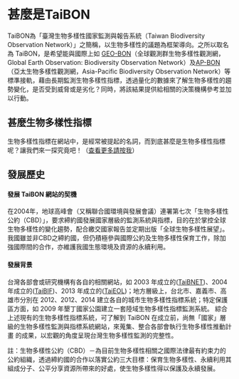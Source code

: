 # 甚麼是TaiBON

TaiBON為「臺灣生物多樣性國家監測與報告系統（Taiwan Biodiversity Observation Network）」之簡稱，以生物多樣性的議題為框架導向。之所以取名為
TaiBON，是希望能與國際上如 [GEO-BON](http://geobon.org/)（全球觀測群生物多樣性觀測網，Global Earth Observation: Biodiversity Observation 
Network）及[AP-BON](http://www.esabii.biodic.go.jp/ap-bon/index.html)（亞太生物多樣性觀測網，Asia-Pacific Biodiversity Observation Network）等標準接軌，藉由長期監測生物多樣性指標，透過量化的數據來了解生物多樣性的趨勢變化，是否受到威脅或是劣化？同時，將該結果提供給相關的決策機構參考並加以行動。


## 甚麼生物多樣性指標

生物多樣性指標在網站中，是經常被提起的名詞，而到底甚麼是生物多樣性指標呢？讓我們來一探究竟吧！（[查看更多請按我](https://github.com/TaiBON/portal_webpages/blob/master/Indicator/Indicator%20and%20monitoring.md)）


## 發展歷史

#### 發展 TaiBON 網站的契機

在2004年，地球高峰會（又稱聯合國環境與發展會議）連署第七次「生物多樣性公約（CBD）」，要求締約國發展國家層級的監測系統與指標，目的在於掌控全球生物多樣性的變化趨勢，配合繳交國家報告並定期出版「全球生物多樣性展望」。我國雖並非CBD之締約國，但仍積極參與國際公約及生物多樣性保育工作，除加強國際間的合作，亦維護我國生態環境及資源的永續利用。


#### 發展背景

台灣各部會或研究機構有各自的相關網站，如 2003 年成立的([TaiBNET](http://taibnet.sinica.edu.tw/))、2004 年成立的([TaiBIF](http://taibif.tw/))、2013 年成立的([TaiEOL](http://eol.taibif.tw/))；地方層級上，台北市、嘉義市、高雄市分別在 2012、2012、2014 建立各自的城市生物多樣性指標系統；特定保護區方面，如 2009 年墾丁國家公園建立一套陸域生物多樣性指標監測系統。
綜合上述現有的生物多樣性指標系統，可了解到 TaiBON 在成立前，尚無「國家」層級的生物多樣性監測與指標系統網站，來蒐集、整合各部會執行生物多樣性推動計畫 的成果，以宏觀的角度呈現台灣生物多樣性監測的完整性。



註：生物多樣性公約（CBD）－為目前生物多樣性相關之國際法律最有約束力的公約組織，透過締約國的合作以落實公約三大目標：保育生物多樣性、永續利用其組成分子、公平分享資源所帶來的好處，使生物多樣性得以保護及永續發展。

